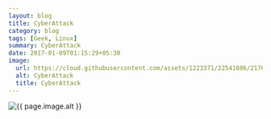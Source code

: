 ```yaml
---
layout: blog
title: CyberAttack
category: blog
tags: [Geek, Linux]  
summary: CyberAttack
date: 2017-01-09T01:15:29+05:30
image:
  url: https://cloud.githubusercontent.com/assets/1223371/22541886/217600ce-e94f-11e6-986f-19dd4bf70e53.jpeg
  alt: CyberAttack
  title: CyberAttack
---
```


<img src="{{ page.image.url }}" alt="{{ page.image.alt }}" title="{{ page.image.title }}">
